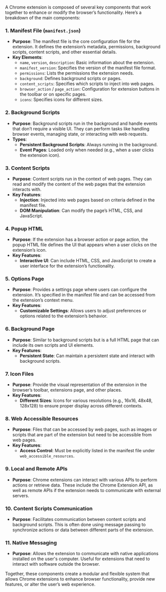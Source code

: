 A Chrome extension is composed of several key components that work together to enhance or modify the browser’s functionality. Here’s a breakdown of the main components:

### 1. **Manifest File (`manifest.json`)**
   - **Purpose**: The manifest file is the core configuration file for the extension. It defines the extension’s metadata, permissions, background scripts, content scripts, and other essential details.
   - **Key Elements**:
     - `name`, `version`, `description`: Basic information about the extension.
     - `manifest_version`: Specifies the version of the manifest file format.
     - `permissions`: Lists the permissions the extension needs.
     - `background`: Defines background scripts or pages.
     - `content_scripts`: Specifies which scripts to inject into web pages.
     - `browser_action` / `page_action`: Configuration for extension buttons in the toolbar or on specific pages.
     - `icons`: Specifies icons for different sizes.

### 2. **Background Scripts**
   - **Purpose**: Background scripts run in the background and handle events that don’t require a visible UI. They can perform tasks like handling browser events, managing state, or interacting with web requests.
   - **Types**:
     - **Persistent Background Scripts**: Always running in the background.
     - **Event Pages**: Loaded only when needed (e.g., when a user clicks the extension icon).

### 3. **Content Scripts**
   - **Purpose**: Content scripts run in the context of web pages. They can read and modify the content of the web pages that the extension interacts with.
   - **Key Features**:
     - **Injection**: Injected into web pages based on criteria defined in the manifest file.
     - **DOM Manipulation**: Can modify the page’s HTML, CSS, and JavaScript.

### 4. **Popup HTML**
   - **Purpose**: If the extension has a browser action or page action, the popup HTML file defines the UI that appears when a user clicks on the extension’s icon.
   - **Key Features**:
     - **Interactive UI**: Can include HTML, CSS, and JavaScript to create a user interface for the extension’s functionality.

### 5. **Options Page**
   - **Purpose**: Provides a settings page where users can configure the extension. It’s specified in the manifest file and can be accessed from the extension’s context menu.
   - **Key Features**:
     - **Customizable Settings**: Allows users to adjust preferences or options related to the extension’s behavior.

### 6. **Background Page**
   - **Purpose**: Similar to background scripts but is a full HTML page that can include its own scripts and UI elements.
   - **Key Features**:
     - **Persistent State**: Can maintain a persistent state and interact with background scripts.

### 7. **Icon Files**
   - **Purpose**: Provide the visual representation of the extension in the browser’s toolbar, extensions page, and other places.
   - **Key Features**:
     - **Different Sizes**: Icons for various resolutions (e.g., 16x16, 48x48, 128x128) to ensure proper display across different contexts.

### 8. **Web Accessible Resources**
   - **Purpose**: Files that can be accessed by web pages, such as images or scripts that are part of the extension but need to be accessible from web pages.
   - **Key Features**:
     - **Access Control**: Must be explicitly listed in the manifest file under `web_accessible_resources`.

### 9. **Local and Remote APIs**
   - **Purpose**: Chrome extensions can interact with various APIs to perform actions or retrieve data. These include the Chrome Extension API, as well as remote APIs if the extension needs to communicate with external servers.

### 10. **Content Scripts Communication**
   - **Purpose**: Facilitates communication between content scripts and background scripts. This is often done using message passing to synchronize actions or data between different parts of the extension.

### 11. **Native Messaging**
   - **Purpose**: Allows the extension to communicate with native applications installed on the user's computer. Useful for extensions that need to interact with software outside the browser.

Together, these components create a modular and flexible system that allows Chrome extensions to enhance browser functionality, provide new features, or alter the user’s web experience.